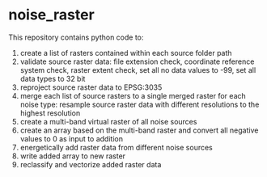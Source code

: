 # noise_raster

This repository contains python code to:

1. create a list of rasters contained within each source folder path
2. validate source raster data: file extension check, coordinate reference system check, raster extent check, set all no data values to -99, set all data types to 32 bit
3. reproject source raster data to EPSG:3035
4. merge each list of source rasters to a single merged raster for each noise type: resample source raster data with different resolutions to the highest resolution
5. create a multi-band virtual raster of all noise sources
6. create an array based on the multi-band raster and convert all negative values to 0 as input to addition
7. energetically add raster data from different noise sources
8. write added array to new raster
9. reclassify and vectorize added raster data


